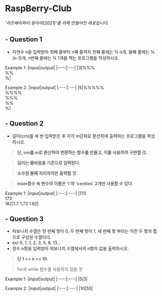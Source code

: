 # RaspBerry-Club
###### '라즈베리파이 동아리(2021)'를 위해 만들어진 레포입니다.

## - Question 1

- 자연수 n을 입력받아 첫째 줄부터 n째 줄까지 첫째 줄에는 % n개, 둘째 줄에는 % (n-1)개, n번째 줄에는 % 1개를 찍는 프로그램을 작성하시오.

Example 1:
|input|output|
|:---:|:---|
|3|%%%<br />%%<br />%|

Example 2:
|input|output|
|:---:|:---|
|5|%%%%%<br />%%%%<br />%%%<br />%%<br />%|

## - Question 2

- 길이(cm)를 세 번 입력받은 후 각각 m단위로 환산하여 출력하는 프로그램을 작성하시오.

> **단, cm를 m로 환산하여 변환하는 함수를 만들고, 이를 사용하여 구현할 것.**

> **길이는 줄바꿈을 기준으로 입력된다.**

> **소수점 둘째 자리까지만 출력할 것.**

> **main함수 속 변수의 이름은 'i'와 'centies' 2개만 사용할 수 있다.**

Example 1:
|input|output|
|:---:|:---:|
|170<br />173<br />182|1.7 1.73 1.82|

## - Question 3

- 피보나치 수열은 첫 번째 항이 0,  두 번째 항이 1, 세 번째 항 부터는 이전 두 항의 합으로 구성된 수열이다.
- ex) 0, 1, 1, 2, 3, 5, 8, 13...
- 정수 n항을 입력받아 피보나치 수열에서의 n항의 값을 출력하시오.

> **단 1 <= n <= 10**
 
> for과 while 함수를 사용하지 않을 것

Example 1:
|input|output|
|:---:|:---:|
|5|3|

Example 2:
|input|output|
|:---:|:---:|
|10|55|
